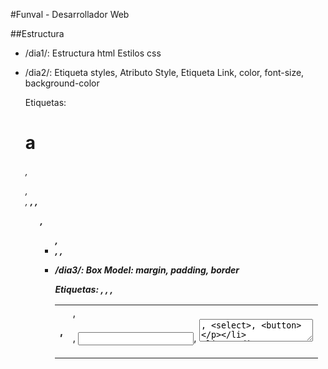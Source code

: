 #Funval - Desarrollador Web

##Estructura
- /dia1/: 
    Estructura html
    Estilos css

- /dia2/: 
    Etiqueta styles, Atributo Style, Etiqueta Link,  color, font-size, background-color

    Etiquetas: <h1> a <h6>, <p>, <br>, <strong>, <em> ,<ol>, <ul>, <li>, <a>, <link>

- /dia3/:
    Box Model: margin, padding, border

    Etiquetas: <img>, <table>, <tr>, <th>, <td>,<form>, <input>, <textarea>, <select>, <button>

- /dia4/:
    static, relative, absolute, fixed

    Etiquetas: <div>, <span>, <section>, <article>, <aside>, <nav>,<header>, <footer>, <main>


## Proyenctos entregados
1. Página de presentación:
2. Maquetación:

## Notas
- Todas las notas están en sus respectivas carpetas